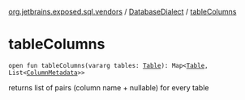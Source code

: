 [org.jetbrains.exposed.sql.vendors](../index.md) / [DatabaseDialect](index.md) / [tableColumns](.)

# tableColumns

`open fun tableColumns(vararg tables: `[`Table`](../../org.jetbrains.exposed.sql/-table/index.md)`): Map<`[`Table`](../../org.jetbrains.exposed.sql/-table/index.md)`, List<`[`ColumnMetadata`](../-column-metadata/index.md)`>>`

returns list of pairs (column name + nullable) for every table

